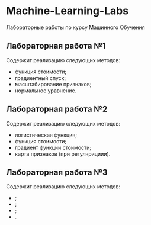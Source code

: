# Machine-Learning-Labs
Лабораторные работы по курсу Машинного Обучения

## Лабораторная работа №1
Содержит реализацию следующих методов:
*    функция стоимости;
*    градиентный спуск;
*    масштабирование признаков;
*    нормальное уравнение.

## Лабораторная работа №2
Содержит реализацию следующих методов:
*    логистическая функция;
*    функция стоимости;
*    градиент функции стоимости;
*    карта признаков (при регулярициии).

## Лабораторная работа №3
Содержит реализацию следующих методов:
*    ;
*    ;
*    ;
*    .
